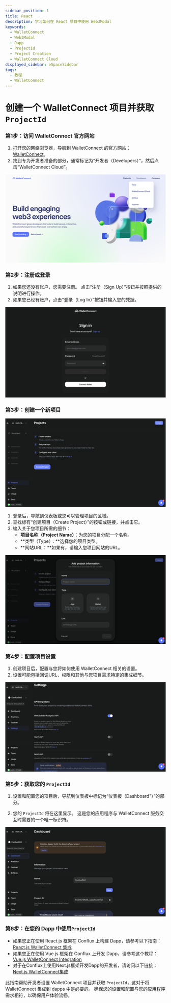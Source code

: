 ```yaml
---
sidebar_position: 1
title: React
description: 学习如何在 React 项目中使用 Web3Modal
keywords:
  - WalletConnect
  - Web3Modal
  - Dapp
  - ProjectId
  - Project Creation
  - WalletConnect Cloud
displayed_sidebar: eSpaceSidebar
tags:
  - 教程
  - WalletConnect
---
```


# 创建一个 WalletConnect 项目并获取`ProjectId`

### 第1步：访问 WalletConnect 官方网站

1. 打开您的网络浏览器，导航到 WalletConnect 的官方网站：[WalletConnect](https://walletconnect.com)。
2. 找到专为开发者准备的部分，通常标记为“开发者（Developers）”，然后点击“WalletConnect Cloud”。

[![Website](../img/walletconnect-website.png)](../img/walletconnect-website.png)

### 第2步：注册或登录

1. 如果您还没有账户，您需要注册。 点击“注册（Sign Up）”按钮并按照提供的说明进行操作。
2. 如果您已经有账户，点击“登录（Log In）”按钮并输入您的凭据。

[![Sign In](../img/walletconnect-sign-in.png)](../img/walletconnect-sign-in.png)

### 第3步：创建一个新项目

[![Create Project](../img/walletconnect-create.png)](../img/walletconnect-create.png)

1. 登录后，导航到仪表板或您可以管理项目的区域。
2. 查找标有“创建项目（Create Project）”的按钮或链接，并点击它。
3. 输入关于您项目所需的细节：
   - **项目名称（Project Name）**：为您的项目分配一个名称。
   - \*\*类型（Type）：\*\*选择您的项目类型。
   - \*\*网站URL：\*\*如果有，请输入您项目网站的URL。

[![Create Project Detail](../img/walletconnect-create-detail.png)](../img/walletconnect-create-detail.png)

### 第4步：配置项目设置

1. 创建项目后，配置与您将如何使用 WalletConnect 相关的设置。
2. 设置可能包括回调URL、权限和其他与您项目需求特定的集成细节。

[![Project Settings](../img/walletconnect-settings.png)](../img/walletconnect-settings.png)

### 第5步：获取您的 `ProjectId`

1. 设置和配置您的项目后，导航到仪表板中标记为“仪表板（Dashboard"）”的部分。

2. 您的 `ProjectId`  将在这里显示。 这是您的应用程序与 WalletConnect 服务交互时需要的一个唯一标识符。

[![Project Dashboard](../img/walletconnect-dashboard.png)](../img/walletconnect-dashboard.png)

### 第6步：在您的 Dapp 中使用`ProjectId`

- 如果您正在使用 React.js 框架在 Conflux 上构建 Dapp，请参考以下指南： [React.js WalletConnect 集成](/docs/espace/tutorials/walletConnect/reactjs)
- 如果您正在使用 Vue.js 框架在 Conflux 上开发 Dapp，请参考这个教程：[Vue.js WalletConnect Integration](/docs/espace/tutorials/walletConnect/vuejs)
- 对于在Conflux上使用Next.js框架开发Dapp的开发者，请访问以下链接：[Next.js WalletConnect集成](/docs/espace/tutorials/walletConnect/nextjs)

此指南帮助开发者设置 WalletConnect 项目并获取 `ProjectId`，这对于将 WalletConnect 集成到 dapps 中是必要的。 确保您的设置和配置与您的应用程序需求相符，以确保用户体验流畅。
